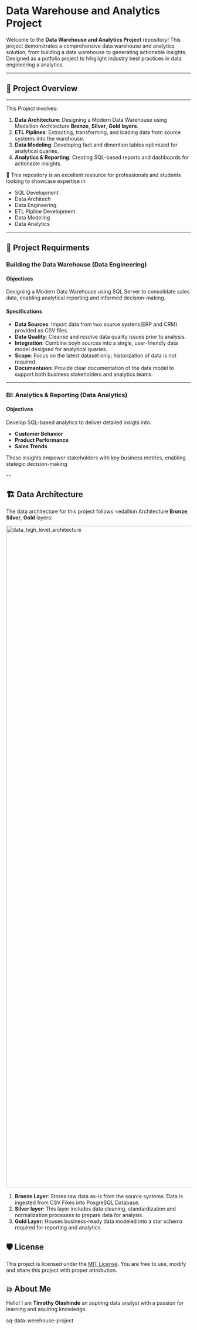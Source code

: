 # Data Warehouse and Analytics Project 

Welcome to the **Data Warehouse and Analytics Project** repository!
This project demonstrates a comprehensive data warehouse and analytics solution, from building a data warehouse to generating actionable insights. Designed as a potfolio project to hihglight industry best practices in data engineering a analytics.

---

## 📖 Project Overview
---
This Project involves:
1. **Data Architecture**: Designing a Modern Data Warehouse using Medallion Architecture **Bronze**, **Silver**, **Gold layers**.
2. **ETL Piplines**: Extracting, transforming, and loading data from source systems into the warehouse.
3. **Data Modeling**: Developing fact and dimention tables optimized for analytical quaries.
4. **Analytics & Reporting**: Creating SQL-based reports and dashboards for actionable insights.


🎯 This repository is an excellent resource for professionals and students looking to showcase expertise in 
- SQL Development
- Data Architech
- Data Engineering
- ETL Pipline Development
- Data Modeling
- Data Analytics
---

## 🚀 Project Requirments 

### Building the Data Warehouse (Data Engineering)

#### Objectives 
Designing a Modern Data Warehouse using SQL Server to consolidate sales data, enabling analytical reporting and informed decision-making.

#### Specifications
- **Data Sources**: Import data from two source systens(ERP and CRM) provided as CSV files.
- **Data Quality**: Cleanse and resolve data quality issues prior to analysis.
- **Integration**: Combine boyh sources into a single, user-friendly data model designed for analytical quaries.
- **Scope**: Focus on the latest dataset only; historization of data is not required.
- **Documantaion**: Provide clear documentation of the data model to support both business stakeholders and analytics teams.

---

### BI: Analytics & Reporting (Data Analytics)

#### Objectives
Develop SQL-based analytics to deliver detailed insigts into:
- **Customer Behavior**
- **Product Performance**
- **Sales Trends**

These insights empower stakeholders with key business metrics, enabling stategic decision-making 

--

## 🏗️ Data Architecture
The data architecture for this project follows <edallion Architecture **Bronze**, **Silver**, **Gold** layers:

<img width="2471" height="1801" alt="data_high_level_architecture" src="https://github.com/user-attachments/assets/b6731cd2-b639-4612-85b8-5ccdf9c88be3" />

1. **Bronze Layer**: Stores raw data as-is from the source systems. Data is ingested from CSV Fikes into PosgreSQL Database.
2. **Silver layer**: This layer includes data cleaning, standardization and normalization processes to prepare data for analysis.
3. **Gold Layer**: Houses business-ready data modeled into a star schema required for reporting and analytics.

## 🛡️ License 

This project is licensed under the [MIT License](LICENSE). You are free to use, modify and share this project with proper attrobution.

## 💥 About Me

Hello! I am **Timothy Olashinde** an aspiring data analyst with a passion for learning and aquiring knowledge. 



sq-data-werehouse-project
